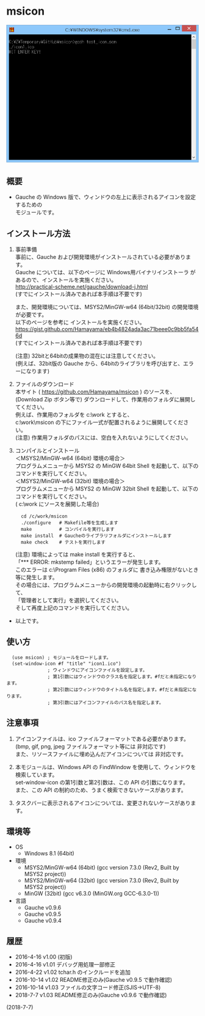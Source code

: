 # msicon

![image](image.png)

## 概要
- Gauche の Windows 版で、ウィンドウの左上に表示されるアイコンを設定するための  
  モジュールです。


## インストール方法
1. 事前準備  
   事前に、Gauche および開発環境がインストールされている必要があります。  
   Gauche については、以下のページに Windows用バイナリインストーラ があるので、インストールを実施ください。  
   http://practical-scheme.net/gauche/download-j.html  
   (すでにインストール済みであれば本手順は不要です)  
   
   また、開発環境については、MSYS2/MinGW-w64 (64bit/32bit) の開発環境が必要です。  
   以下のページを参考に インストールを実施ください。  
   https://gist.github.com/Hamayama/eb4b4824ada3ac71beee0c9bb5fa546d  
   (すでにインストール済みであれば本手順は不要です)  
   
   (注意) 32bitと64bitの成果物の混在には注意してください。  
   (例えば、32bit版の Gauche から、64bitのライブラリを呼び出すと、エラーになります)

2. ファイルのダウンロード  
   本サイト ( https://github.com/Hamayama/msicon ) のソースを、  
   (Download Zip ボタン等で) ダウンロードして、作業用のフォルダに展開してください。  
   例えば、作業用のフォルダを c:\work とすると、  
   c:\work\msicon の下にファイル一式が配置されるように展開してください。  
   (注意) 作業用フォルダのパスには、空白を入れないようにしてください。

3. コンパイルとインストール  
   ＜MSYS2/MinGW-w64 (64bit) 環境の場合＞  
   プログラムメニューから MSYS2 の MinGW 64bit Shell を起動して、以下のコマンドを実行してください。  
   ＜MSYS2/MinGW-w64 (32bit) 環境の場合＞  
   プログラムメニューから MSYS2 の MinGW 32bit Shell を起動して、以下のコマンドを実行してください。  
   ( c:\work にソースを展開した場合)
   ```
     cd /c/work/msicon
     ./configure   # Makefile等を生成します
     make          # コンパイルを実行します
     make install  # Gaucheのライブラリフォルダにインストールします
     make check    # テストを実行します
   ```
   (注意) 環境によっては make install を実行すると、  
   「*** ERROR: mkstemp failed」というエラーが発生します。  
   このエラーは c:\Program Files (x86) のフォルダに 書き込み権限がないとき等に発生します。  
   その場合には、プログラムメニューからの開発環境の起動時に右クリックして、  
   「管理者として実行」を選択してください。  
   そして再度上記のコマンドを実行してください。

- 以上です。


## 使い方
```
  (use msicon) ; モジュールをロードします。
  (set-window-icon #f "title" "icon1.ico")
               ; ウィンドウにアイコンファイルを設定します。
               ; 第1引数にはウィンドウのクラス名を指定します。#fだと未指定になります。
               ; 第2引数にはウィンドウのタイトル名を指定します。#fだと未指定になります。
               ; 第3引数にはアイコンファイルのパス名を指定します。
```


## 注意事項
1. アイコンファイルは、ico ファイルフォーマットである必要があります。  
   (bmp, gif, png, jpeg ファイルフォーマット等には 非対応です)  
   また、リソースファイルに埋め込んだアイコンについては 非対応です。

2. 本モジュールは、Windows API の FindWindow を使用して、ウィンドウを検索しています。  
   set-window-icon の第1引数と第2引数は、この API の引数になります。  
   また、この API の制約のため、うまく検索できないケースがあります。

3. タスクバーに表示されるアイコンについては、変更されないケースがあります。


## 環境等
- OS
  - Windows 8.1 (64bit)
- 環境
  - MSYS2/MinGW-w64 (64bit) (gcc version 7.3.0 (Rev2, Built by MSYS2 project))
  - MSYS2/MinGW-w64 (32bit) (gcc version 7.3.0 (Rev2, Built by MSYS2 project))
  - MinGW (32bit) (gcc v6.3.0 (MinGW.org GCC-6.3.0-1))
- 言語
  - Gauche v0.9.6
  - Gauche v0.9.5
  - Gauche v0.9.4

## 履歴
- 2016-4-16  v1.00 (初版)
- 2016-4-16  v1.01 デバッグ用処理一部修正
- 2016-4-22  v1.02 tchar.h のインクルードを追加
- 2016-10-14 v1.02 README修正のみ(Gauche v0.9.5 で動作確認)
- 2016-10-14 v1.03 ファイルの文字コード修正(SJIS→UTF-8)
- 2018-7-7   v1.03 README修正のみ(Gauche v0.9.6 で動作確認)


(2018-7-7)
